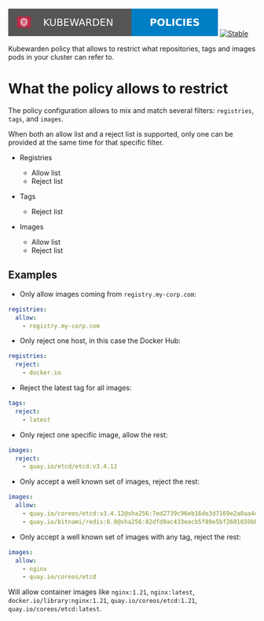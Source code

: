 [![Kubewarden Policy Repository](https://github.com/kubewarden/community/blob/main/badges/kubewarden-policies.svg)](https://github.com/kubewarden/community/blob/main/REPOSITORIES.md#policy-scope)
[![Stable](https://img.shields.io/badge/status-stable-brightgreen?style=for-the-badge)](https://github.com/kubewarden/community/blob/main/REPOSITORIES.md#stable)

Kubewarden policy that allows to restrict what repositories, tags and
images pods in your cluster can refer to.

# What the policy allows to restrict

The policy configuration allows to mix and match several filters:
`registries`, `tags`, and `images`.

When both an allow list and a reject list is supported, only one can
be provided at the same time for that specific filter.

- Registries

  - Allow list
  - Reject list

- Tags

  - Reject list

- Images
  - Allow list
  - Reject list

## Examples

- Only allow images coming from `registry.my-corp.com`:

```yaml
registries:
  allow:
    - registry.my-corp.com
```

- Only reject one host, in this case the Docker Hub:

```yaml
registries:
  reject:
    - docker.io
```

- Reject the latest tag for all images:

```yaml
tags:
  reject:
    - latest
```

- Only reject one specific image, allow the rest:

```yaml
images:
  reject:
    - quay.io/etcd/etcd:v3.4.12
```

- Only accept a well known set of images, reject the rest:

```yaml
images:
  allow:
    - quay.io/coreos/etcd:v3.4.12@sha256:7ed2739c96eb16de3d7169e2a0aa4ccf3a1f44af24f2bb6cad826935a51bcb3d
    - quay.io/bitnami/redis:6.0@sha256:82dfd9ac433eacb5f89e5bf2601659bbc78893c1a9e3e830c5ef4eb489fde079
```

- Only accept a well known set of images with any tag, reject the rest:

```yaml
images:
  allow:
    - nginx
    - quay.io/coreos/etcd
```

Will allow container images like `nginx:1.21`, `nginx:latest`,
`docker.io/library:nginx:1.21`, `quay.io/coreos/etcd:1.21`,
`quay.io/coreos/etcd:latest`.
